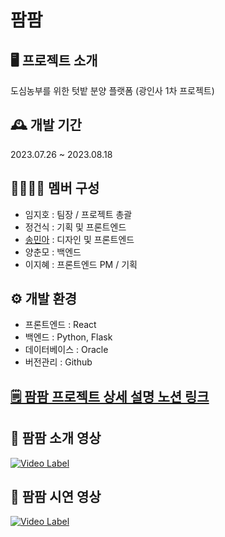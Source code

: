 # 팜팜

## 🖥️ 프로젝트 소개
도심농부를 위한 텃밭 분양 플랫폼 (광인사 1차 프로젝트)
<br>
  
## 🕰️ 개발 기간
2023.07.26 ~ 2023.08.18
<br>

## 👩‍👩‍👧‍👦 멤버 구성
- 임지호 : 팀장 / 프로젝트 총괄
- 정건식 : 기획 및 프론트엔드
- [송민아](https://github.com/minaminaminaaaa) : 디자인 및 프론트엔드
- 양춘모 : 백엔드
- 이지혜 : 프론트엔드 PM / 기획

## ⚙️ 개발 환경
- 프론트엔드 : React
- 백엔드 : Python, Flask
- 데이터베이스 : Oracle
- 버전관리 : Github

## [🗒️ 팜팜 프로젝트 상세 설명 노션 링크](https://hellosori.notion.site/4dd1ce5f2f684bf9adf2cb49d631c81b)

## 🎥 팜팜 소개 영상
[![Video Label](https://img.youtube.com/vi/2ZGiNXSUUps/0.jpg)](https://www.youtube.com/embed/2ZGiNXSUUps)

## 🎥 팜팜 시연 영상
[![Video Label](https://img.youtube.com/vi/HNtmMcy6rKk/0.jpg)](https://www.youtube.com/embed/HNtmMcy6rKk)
